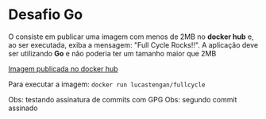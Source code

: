 # Desafio Go

O consiste em publicar uma imagem com menos de 2MB no **docker hub** e, ao ser executada, exiba a mensagem: "Full Cycle Rocks!!". 
A aplicação deve ser utilizando **Go** e não poderia ter um tamanho maior que 2MB

[Imagem publicada no docker hub](https://hub.docker.com/repository/docker/lucastengan/fullcycle/)

Para executar a imagem: `docker run lucastengan/fullcycle`

Obs: testando assinatura de commits com GPG
Obs: segundo commit assinado
